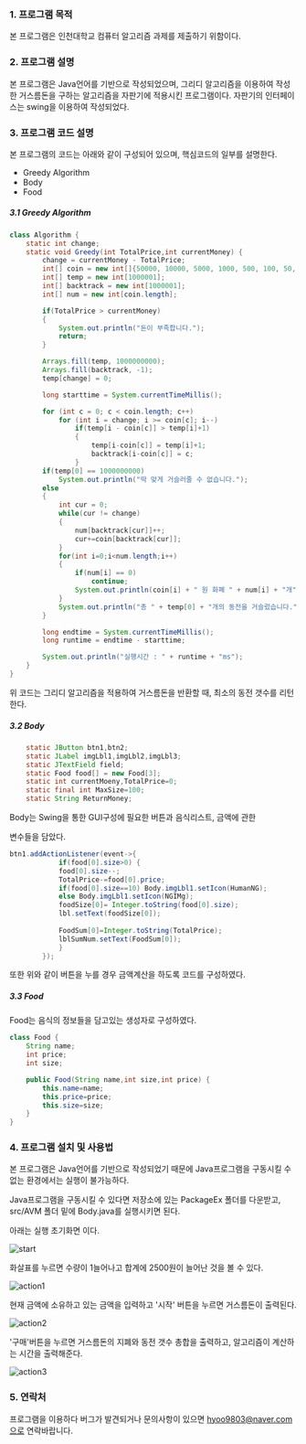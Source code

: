 ### 1. 프로그램 목적

본 프로그램은 인천대학교 컴퓨터 알고리즘 과제를 제출하기 위함이다.

### 2. 프로그램 설명

본 프로그램은 Java언어를 기반으로 작성되었으며, 그리디 알고리즘을 이용하여 작성한 거스름돈을 구하는 알고리즘을 자판기에 적용시킨 프로그램이다. 자판기의 인터페이스는 swing을 이용하여 작성되었다.

<h3>
    3. 프로그램 코드 설명
</h3>

본 프로그램의 코드는 아래와 같이 구성되어 있으며, 핵심코드의 일부를 설명한다.

* Greedy Algorithm
* Body
* Food

<h5>
    	3.1 Greedy Algorithm
</h5>

~~~java
class Algorithm {
	static int change;
	static void Greedy(int TotalPrice,int currentMoney) {
		change = currentMoney - TotalPrice;
        int[] coin = new int[]{50000, 10000, 5000, 1000, 500, 100, 50, 10};
        int[] temp = new int[1000001];
        int[] backtrack = new int[1000001];
        int[] num = new int[coin.length];

        if(TotalPrice > currentMoney)
        {
            System.out.println("돈이 부족합니다.");
            return;
        }

        Arrays.fill(temp, 1000000000);
        Arrays.fill(backtrack, -1);
        temp[change] = 0;

        long starttime = System.currentTimeMillis();

        for (int c = 0; c < coin.length; c++)
            for (int i = change; i >= coin[c]; i--)
                if(temp[i - coin[c]] > temp[i]+1)
                {
                    temp[i-coin[c]] = temp[i]+1;
                    backtrack[i-coin[c]] = c;
                }
        if(temp[0] == 1000000000)
            System.out.println("딱 맞게 거슬러줄 수 없습니다.");
        else
        {
            int cur = 0;
            while(cur != change)
            {
                num[backtrack[cur]]++;
                cur+=coin[backtrack[cur]];
            }
            for(int i=0;i<num.length;i++)
            {
                if(num[i] == 0)
                    continue;
                System.out.println(coin[i] + " 원 화폐 " + num[i] + "개");
            }
            System.out.println("총 " + temp[0] + "개의 동전을 거슬렀습니다.");
        }

        long endtime = System.currentTimeMillis();
        long runtime = endtime - starttime;

        System.out.println("실행시간 : " + runtime + "ms");
    }
}
~~~

위 코드는 그리디 알고리즘을 적용하여 거스름돈을 반환할 때, 최소의 동전 갯수를 리턴한다.



<h5>
    3.2 Body
</h5>

~~~java
	static JButton btn1,btn2;
	static JLabel imgLbl1,imgLbl2,imgLbl3;
	static JTextField field;
	static Food food[] = new Food[3];
	static int currentMoeny,TotalPrice=0;
	static final int MaxSize=100;
	static String ReturnMoney;
~~~

Body는 Swing을 통한 GUI구성에 필요한 버튼과 음식리스트, 금액에 관한 

변수들을 담았다. 

~~~java
btn1.addActionListener(event->{
			if(food[0].size>0) {
			food[0].size--;
			TotalPrice-=food[0].price;
			if(food[0].size==10) Body.imgLbl1.setIcon(HumanNG);
			else Body.imgLbl1.setIcon(NGIMg);
			foodSize[0]= Integer.toString(food[0].size);
			lbl.setText(foodSize[0]);
			
			FoodSum[0]=Integer.toString(TotalPrice);
			lblSumNum.setText(FoodSum[0]);
			}
		});
~~~

또한 위와 같이 버튼을 누를 경우 금액계산을 하도록 코드를 구성하였다.



<h5>
    3.3 Food
</h5>

Food는 음식의 정보들을 담고있는 생성자로 구성하였다.

~~~java
class Food {
	String name;
	int price;
	int size;

	public Food(String name,int size,int price) {
		this.name=name;
		this.price=price;
		this.size=size;
	}
}
~~~



### 4. 프로그램 설치 및 사용법

본 프로그램은 Java언어를 기반으로 작성되었기 때문에 Java프로그램을 구동시킬 수 없는 환경에서는 실행이 불가능하다. 

Java프로그램을 구동시킬 수 있다면 저장소에 있는 PackageEx 폴더를 다운받고, src/AVM 폴더 밑에 Body.java를 실행시키면 된다.



아래는 실행 초기화면 이다.

![start](./image/start.png)



화살표를 누르면 수량이 1늘어나고 합계에 2500원이 늘어난 것을 볼 수 있다.

![action1](./image/action1.png)



현재 금액에 소유하고 있는 금액을 입력하고 '시작' 버튼을 누르면 거스름돈이 출력된다.

![action2](./image/action2.png)

'구매'버튼을 누르면 거스름돈의 지폐와 동전 갯수 총합을 출력하고, 알고리즘이 계산하는 시간을 출력해준다.

![action3](./image/action3.png)

### 5. 연락처

프로그램을 이용하다 버그가 발견되거나 문의사항이 있으면 hyoo9803@naver.com으로 연락바랍니다.

